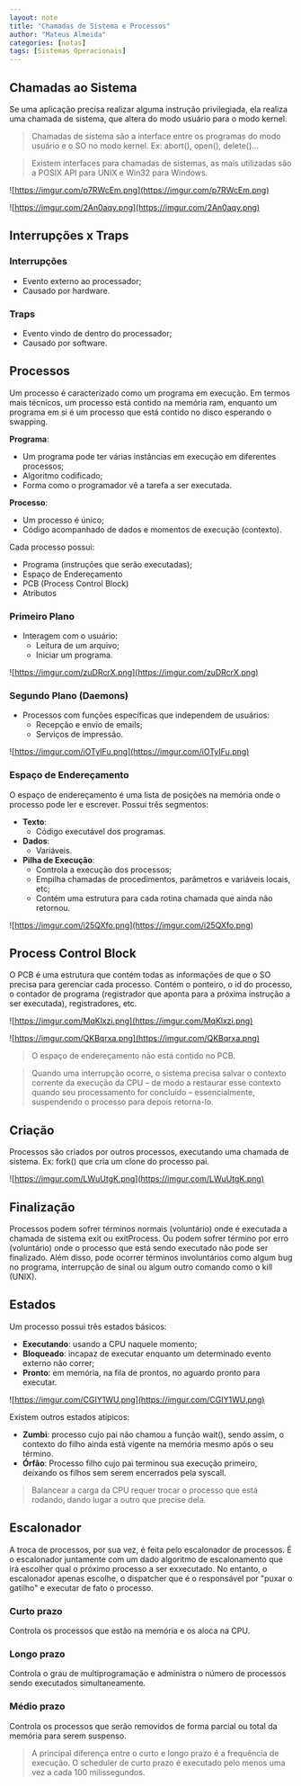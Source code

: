 ```yaml
---
layout: note
title: "Chamadas de Sistema e Processos"
author: "Mateus Almeida"
categories: [notas]
tags: [Sistemas Operacionais]
---
```


## Chamadas ao Sistema
Se uma aplicação precisa realizar alguma instrução privilegiada, ela realiza uma chamada de sistema, que altera do modo usuário para o modo kernel.

>Chamadas de sistema são a interface entre os programas do modo usuário e o SO no modo kernel. Ex: abort(), open(), delete()...

>Existem interfaces para chamadas de sistemas, as mais utilizadas são a POSIX API para UNIX e Win32 para Windows.

![https://imgur.com/p7RWcEm.png](https://imgur.com/p7RWcEm.png)

![https://imgur.com/2An0aqy.png](https://imgur.com/2An0aqy.png)

## Interrupções x Traps

### Interrupções
- Evento externo ao processador;
- Causado por hardware.

### Traps
- Evento vindo de dentro do processador;
- Causado por software.

## Processos
Um processo é caracterizado como um programa em execução. Em termos mais técnicos, um processo está contido na memória ram, enquanto um programa em si é um processo que está contido no disco esperando o swapping.

**Programa**:
- Um programa pode ter várias instâncias em execução em diferentes processos;
- Algoritmo codificado;
- Forma como o programador vê a tarefa a ser executada.

**Processo**:
- Um processo é único;
- Código acompanhado de dados e momentos de execução (contexto).

Cada processo possui:
- Programa (instruções que serão executadas);
- Espaço de Endereçamento
- PCB (Process Control Block)
- Atributos

### Primeiro Plano
- Interagem com o usuário:
	- Leitura de um arquivo;
	- Iniciar um programa.

![https://imgur.com/zuDRcrX.png](https://imgur.com/zuDRcrX.png)

### Segundo Plano (Daemons)
- Processos com funções específicas que independem de usuários:
	- Recepção e envio de emails;
	- Serviços de impressão.

![https://imgur.com/iOTyIFu.png](https://imgur.com/iOTyIFu.png)

### Espaço de Endereçamento
O espaço de endereçamento é uma lista de posições na memória onde o processo pode ler e escrever. Possui três segmentos:

- **Texto**:
	- Código executável dos programas.
- **Dados**:
	- Variáveis.
- **Pilha de Execução**:
	- Controla a execução dos processos;
	- Empilha chamadas de procedimentos, parâmetros e variáveis locais, etc;
	- Contém uma estrutura para cada rotina chamada que ainda não retornou.

![https://imgur.com/i25QXfo.png](https://imgur.com/i25QXfo.png)

## Process Control Block

O PCB é uma estrutura que contém todas as informações de que o SO precisa para gerenciar cada processo. Contém o ponteiro, o id do processo, o contador de programa (registrador que aponta para a próxima instrução a ser executada), registradores, etc.

![https://imgur.com/MqKlxzi.png](https://imgur.com/MqKlxzi.png)

![https://imgur.com/QKBqrxa.png](https://imgur.com/QKBqrxa.png)

>O espaço de endereçamento não está contido no PCB.

>Quando uma interrupção ocorre, o sistema precisa salvar o contexto corrente da execução da CPU – de modo a restaurar esse contexto quando seu processamento for concluído – essencialmente, suspendendo o processo para depois retorna-lo.

## Criação
Processos são criados por outros processos, executando uma chamada de sistema. Ex: fork() que cria um clone do processo pai.

![https://imgur.com/LWuUtgK.png](https://imgur.com/LWuUtgK.png)

## Finalização
Processos podem sofrer términos normais (voluntário) onde é executada a chamada de sistema exit ou exitProcess. Ou podem sofrer término por erro (voluntário) onde o processo que está sendo executado não pode ser finalizado. Além disso, pode ocorrer términos involuntários como algum bug no programa, interrupção de sinal ou algum outro comando como o kill (UNIX).

## Estados
Um processo possui três estados básicos:
- **Executando**: usando a CPU naquele momento;
- **Bloqueado**: incapaz de executar enquanto um determinado evento externo não correr;
- **Pronto**: em memória, na fila de prontos, no aguardo pronto para executar.

![https://imgur.com/CGIY1WU.png](https://imgur.com/CGIY1WU.png)

Existem outros estados atípicos:
- **Zumbi**: processo cujo pai não chamou a função wait(), sendo assim, o contexto do filho ainda está vigente na memória mesmo após o seu término.
- **Órfão**: Processo filho cujo pai terminou sua execução primeiro, deixando os filhos sem serem encerrados pela syscall.

>Balancear a carga da CPU requer trocar o processo que está rodando, dando lugar a outro que precise dela.

## Escalonador
A troca de processos, por sua vez, é feita pelo escalonador de processos. É o escalonador juntamente com um dado algoritmo de escalonamento que irá escolher qual o próximo processo a ser exxecutado. No entanto, o escalonador apenas escolhe, o dispatcher que é o responsável por "puxar o gatilho" e executar de fato o processo.

### Curto prazo
Controla os processos que estão na memória e os aloca na CPU.

### Longo prazo
Controla o grau de multiprogramação e administra o número de processos sendo executados simultaneamente.

### Médio prazo
Controla os processos que serão removidos de forma parcial ou total da memória para serem suspenso.

>A principal diferença entre o curto e longo prazo é a frequência de execução. O scheduler de curto prazo é executado pelo menos uma vez a cada 100 milissegundos.
